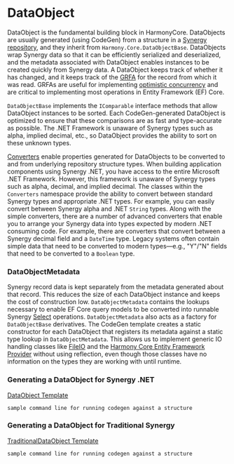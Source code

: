 # DataObject
DataObject is the fundamental building block in HarmonyCore. DataObjects are usually generated (using CodeGen) from a structure in a [Synergy repository](http://docs.synergyde.com/index.htm#rps/rpsChap1Whatisrepository.htm), and they inherit from `Harmony.Core.DataObjectBase`. DataObjects wrap Synergy data so that it can be efficiently serialized and deserialized, and the metadata associated with DataObject enables instances to be created quickly from Synergy data. A DataObject keeps track of whether it has changed, and it keeps track of the [GRFA](http://docs.synergyde.com/index.htm#lrm/lrmChap4Recordfileaddressesrfas.htm) for the record from which it was read. GRFAs are useful for implementing [optimistic concurrency](OptimisticConcurrency.md) and are critical to implementing most operations in Entity Framework (EF) Core. 

`DataObjectBase` implements the `IComparable` interface methods that allow DataObject instances to be sorted. Each CodeGen-generated DataObject is optimized to ensure that these comparisons are as fast and type-accurate as possible. The .NET Framework is unaware of Synergy types such as alpha, implied decimal, etc., so DataObject provides the ability to sort on these unknown types.

[Converters](Converters.md) enable properties generated for DataObjects to be converted to and from underlying repository structure types. When building application components using Synergy .NET, you have access to the entire Microsoft .NET Framework. However, this framework is unaware of Synergy types such as alpha, decimal, and implied decimal. The classes within the `Converters` namespace provide the ability to convert between standard Synergy types and appropriate .NET types. For example, you can easily convert between Synergy alpha and .NET `String` types. Along with the simple converters, there are a number of advanced converters that enable you to arrange your Synergy data into types expected by modern .NET consuming code. For example, there are converters that convert between a Synergy decimal field and a `DateTime` type. Legacy systems often contain simple data that need to be converted to modern types—e.g., "Y"/"N" fields that need to be converted to a `Boolean` type. 

### DataObjectMetadata
Synergy record data is kept separately from the metadata generated about that record. This reduces the size of each DataObject instance and keeps the cost of construction low. `DataObjectMetadata` contains the lookups necessary to enable EF Core query models to be converted into runnable Synergy [Select](http://docs.synergyde.com/index.htm#lrm/lrmChap10SYNERGEXSYNERGYDESELECTSELECT.htm) operations. `DataObjectMetadata` also acts as a factory for `DataObjectBase` derivatives. The CodeGen template creates a static constructor for each DataObject that registers its metadata against a static type lookup in `DataObjectMetadata`. This allows us to implement generic IO handling classes like [FileIO](FileIO.md) and the [Harmony Core Entity Framework Provider](EntityFramework.md) without using reflection, even though those classes have no information on the types they are working with until runtime.

### Generating a DataObject for Synergy .NET
[DataObject Template](../Templates/DataObject.tpl)

`sample command line for running codegen against a structure`

### Generating a DataObject for Traditional Synergy
[TraditionalDataObject Template](../Templates/TraditionalDataObject.tpl)

`sample command line for running codegen against a structure`